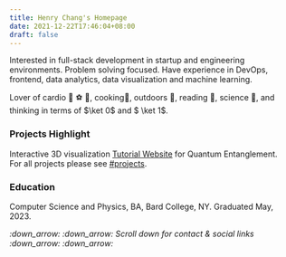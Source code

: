 ```yaml
---
title: Henry Chang's Homepage
date: 2021-12-22T17:46:04+08:00
draft: false
---
```


Interested in full-stack development in startup and engineering environments. Problem solving focused. Have experience in DevOps, frontend, data analytics, data visualization and machine learning.

Lover of cardio :running: :soccer: :flying_disc:, cooking:fork_and_knife:, outdoors :sunrise_over_mountains:, reading :book:, science :telescope:, and thinking in terms of $\ket 0$ and $ \ket 1$.

### Projects Highlight
Interactive 3D visualization [Tutorial Website](https://quantum.bard.edu/hc) for Quantum Entanglement.  
For all projects please see [#projects](/tags/project/).


### Education
Computer Science and Physics, BA, Bard College, NY. Graduated May, 2023.


  
  
  

*:down_arrow: :down_arrow: Scroll down for contact & social links :down_arrow: :down_arrow:*